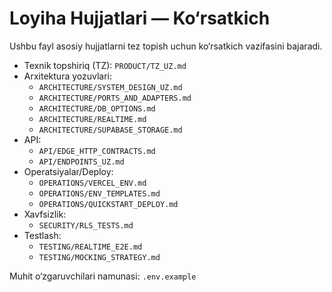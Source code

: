 # Loyiha Hujjatlari — Ko‘rsatkich

Ushbu fayl asosiy hujjatlarni tez topish uchun ko‘rsatkich vazifasini bajaradi.

- Texnik topshiriq (TZ): `PRODUCT/TZ_UZ.md`
- Arxitektura yozuvlari:
  - `ARCHITECTURE/SYSTEM_DESIGN_UZ.md`
  - `ARCHITECTURE/PORTS_AND_ADAPTERS.md`
  - `ARCHITECTURE/DB_OPTIONS.md`
  - `ARCHITECTURE/REALTIME.md`
  - `ARCHITECTURE/SUPABASE_STORAGE.md`
- API:
  - `API/EDGE_HTTP_CONTRACTS.md`
  - `API/ENDPOINTS_UZ.md`
- Operatsiyalar/Deploy:
  - `OPERATIONS/VERCEL_ENV.md`
  - `OPERATIONS/ENV_TEMPLATES.md`
  - `OPERATIONS/QUICKSTART_DEPLOY.md`
- Xavfsizlik:
  - `SECURITY/RLS_TESTS.md`
- Testlash:
  - `TESTING/REALTIME_E2E.md`
  - `TESTING/MOCKING_STRATEGY.md`

Muhit o‘zgaruvchilari namunasi: `.env.example`

